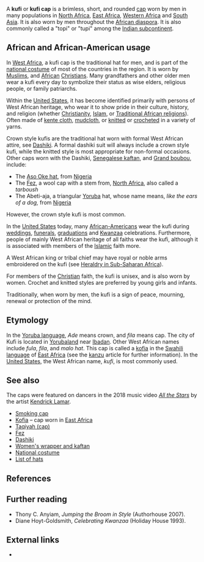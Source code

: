 A **kufi** or **kufi cap** is a brimless, short, and rounded
[cap](cap "wikilink") worn by men in many populations in [North
Africa](North_Africa "wikilink"), [East Africa](East_Africa "wikilink"),
[Western Africa](Western_Africa "wikilink") and [South
Asia](South_Asia "wikilink"). It is also worn by men throughout the
[African diaspora](African_diaspora "wikilink"). It is also commonly
called a "topi" or "tupi" among the [Indian
subcontinent](Indian_subcontinent "wikilink").

## African and African-American usage

In [West Africa](West_Africa "wikilink"), a kufi cap is the traditional
hat for men, and is part of the [national
costume](national_costume "wikilink") of most of the countries in the
region. It is worn by [Muslims](Muslim "wikilink"), and
[African](African_people "wikilink")
[Christians](Christians "wikilink"). Many grandfathers and other older
men wear a kufi every day to symbolize their status as wise elders,
religious people, or family patriarchs.

Within the [United States](United_States "wikilink"), it has become
identified primarily with persons of West African heritage, who wear it
to show pride in their culture, history, and religion (whether
[Christianity](Christianity "wikilink"), [Islam](Islam "wikilink"), or
[Traditional African
religions](Traditional_African_religion "wikilink")). Often made of
[kente cloth](kente_cloth "wikilink"), [mudcloth](mudcloth "wikilink"),
or [knitted](knitted "wikilink") or [crocheted](crocheted "wikilink") in
a variety of yarns.

Crown style kufis are the traditional hat worn with formal West African
attire, see [Dashiki](Dashiki "wikilink"). A formal dashiki suit will
always include a crown style kufi, while the knitted style is most
appropriate for non-formal occasions. Other caps worn with the Dashiki,
[Senegalese kaftan](Senegalese_kaftan "wikilink"), and [Grand
boubou](Boubou_(clothing) "wikilink"), include:

-   The [Aso Oke hat](Aso_Oke_hat "wikilink"), from
    [Nigeria](Nigeria "wikilink")
-   The [Fez](Fez_(hat) "wikilink"), a wool cap with a stem from, [North
    Africa](North_Africa "wikilink"), also called a *tarboush*
-   The Abeti-aja, a triangular [Yoruba](Yoruba_people "wikilink") hat,
    whose name means, *like the ears of a dog,* from
    [Nigeria](Nigeria "wikilink")

However, the crown style kufi is most common.

In the [United States](United_States "wikilink") today, many
[African-Americans](African-Americans "wikilink") wear the kufi during
[weddings](wedding "wikilink"), [funerals](funeral "wikilink"),
[graduations](graduations "wikilink") and [Kwanzaa](Kwanzaa "wikilink")
celebrations. Furthermore, people of mainly West African heritage of all
faiths wear the kufi, although it is associated with members of the
[Islamic](Islamic "wikilink") faith more.

A West African king or tribal chief may have royal or noble arms
embroidered on the kufi (see [Heraldry in Sub-Saharan
Africa](Heraldry_in_Sub-Saharan_Africa "wikilink")).

For members of the [Christian](Christianity "wikilink") faith, the kufi
is unisex, and is also worn by women. Crochet and knitted styles are
preferred by young girls and infants.

Traditionally, when worn by men, the kufi is a sign of peace, mourning,
renewal or protection of the mind.

## Etymology

In the [Yoruba language](Yoruba_language "wikilink"), *Ade* means crown,
and *fila* means cap. The city of Kufi is located in
[Yorubaland](Yoruba_people "wikilink") near [Ibadan](Ibadan "wikilink").
Other West African names include *fula*, *fila*, and *malo hat*. This
cap is called a [kofia](Kofia_(hat) "wikilink") in the [Swahili
language](Swahili_language "wikilink") of [East
Africa](East_Africa "wikilink") (see the [kanzu](kanzu "wikilink")
article for further information). In the [United
States](United_States "wikilink"), the West African name, *kufi*, is
most commonly used.

## See also

The caps were featured on dancers in the 2018 music video *[All the
Stars](All_the_Stars "wikilink")* by the artist [Kendrick
Lamar](Kendrick_Lamar "wikilink").

-   [Smoking cap](Smoking_cap "wikilink")
-   [Kofia](Kofia_(hat) "wikilink") – cap worn in [East
    Africa](East_Africa "wikilink")
-   [Taqiyah (cap)](Taqiyah_(cap) "wikilink")
-   [Fez](Fez "wikilink")
-   [Dashiki](Dashiki "wikilink")
-   [Women's wrapper and kaftan](Wrapper_(clothing) "wikilink")
-   [National costume](National_costume "wikilink")
-   [List of hats](List_of_hats "wikilink")

## References

## Further reading

-   Thony C. Anyiam, *Jumping the Broom in Style* (Authorhouse 2007).
-   Diane Hoyt-Goldsmith, *Celebrating Kwanzaa* (Holiday House 1993).

## External links

-